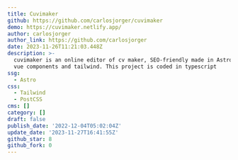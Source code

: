 ```yaml
---
title: Cuvimaker
github: https://github.com/carlosjorger/cuvimaker
demo: https://cuvimaker.netlify.app/
author: carlosjorger
author_link: https://github.com/carlosjorger
date: 2023-11-26T11:21:03.448Z
description: >-
  cuvimaker is an online editor of cv maker, SEO-friendly made in Astro using
  vue components and tailwind. This project is coded in typescript
ssg:
  - Astro
css:
  - Tailwind
  - PostCSS
cms: []
category: []
draft: false
publish_date: '2022-12-04T05:02:04Z'
update_date: '2023-11-27T16:41:55Z'
github_star: 8
github_fork: 0
---
```


